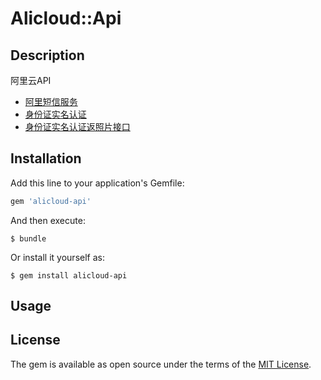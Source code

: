 # Alicloud::Api

## Description

阿里云API

* [阿里短信服务](https://market.aliyun.com/products/57002003/cmapi011900.html?spm=5176.78296.437427.1.3crenp#sku=postpay)
* [身份证实名认证](https://market.aliyun.com/products/57000002/cmapi012484.html?spm=5176.8216963.521665.3.bsQMJd#sku=yuncode648400000)
* [身份证实名认证返照片接口](https://market.aliyun.com/products/57000002/cmapi012505.html?spm=5176.8216963.521665.5.bsQMJd#sku=yuncode650500004)


## Installation

Add this line to your application's Gemfile:

```ruby
gem 'alicloud-api'
```

And then execute:

    $ bundle

Or install it yourself as:

    $ gem install alicloud-api

## Usage




## License

The gem is available as open source under the terms of the [MIT License](http://opensource.org/licenses/MIT).



